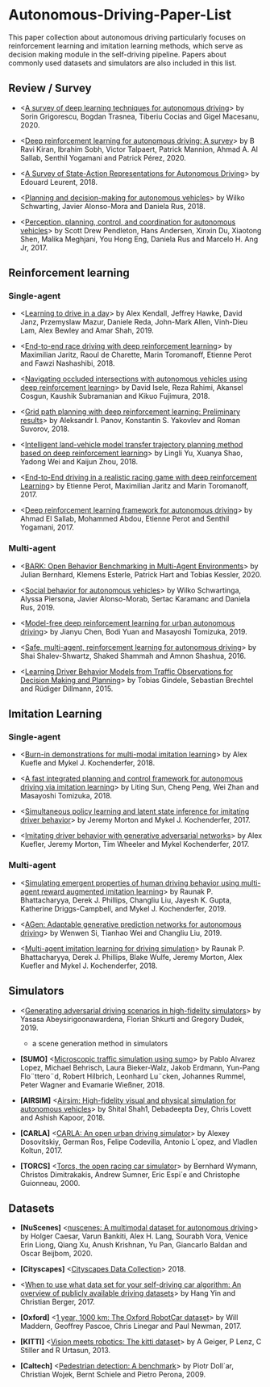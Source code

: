 # Autonomous-Driving-Paper-List

This paper collection about autonomous driving particularly focuses on reinforcement learning and imitation learning methods, which serve as decision making module in the self-driving pipeline. Papers about commonly used datasets and simulators are also included in this list.

## Review / Survey

* <[A survey of deep learning techniques for autonomous driving](https://arxiv.org/pdf/1910.07738)> by Sorin Grigorescu, Bogdan Trasnea, Tiberiu Cocias and Gigel Macesanu, 2020.

* <[Deep reinforcement learning for autonomous driving: A survey](https://arxiv.org/pdf/2002.00444)> by B Ravi Kiran, Ibrahim Sobh, Victor Talpaert, Patrick Mannion, Ahmad A. Al Sallab, Senthil Yogamani and Patrick Pérez, 2020.

* <[A Survey of State-Action Representations for Autonomous Driving](https://hal.archives-ouvertes.fr/hal-01908175/document)> by Edouard Leurent, 2018.

* <[Planning and decision-making for autonomous vehicles](https://www.annualreviews.org/doi/full/10.1146/annurev-control-060117-105157)> by Wilko Schwarting, Javier Alonso-Mora and Daniela Rus, 2018.

* <[Perception, planning, control, and coordination for autonomous vehicles](https://www.mdpi.com/2075-1702/5/1/6/pdf)> by Scott Drew Pendleton, Hans Andersen, Xinxin Du, Xiaotong Shen, Malika Meghjani, You Hong Eng, Daniela Rus and Marcelo H. Ang Jr, 2017.

## Reinforcement learning

### Single-agent

* <[Learning to drive in a day](https://arxiv.org/pdf/1807.00412.pdf%3C/p%3E%3Cp%3E)> by Alex Kendall, Jeffrey Hawke, David Janz, Przemyslaw Mazur, Daniele Reda, John-Mark Allen, Vinh-Dieu Lam, Alex Bewley and Amar Shah, 2019.

* <[End-to-end race driving with deep reinforcement learning](https://arxiv.org/pdf/1807.02371)> by Maximilian Jaritz, Raoul de Charette, Marin Toromanoff, Etienne Perot and Fawzi Nashashibi, 2018.

* <[Navigating occluded intersections with autonomous vehicles using deep reinforcement learning](https://arxiv.org/pdf/1705.01196.pdf?source=post_page)> by David Isele, Reza Rahimi, Akansel Cosgun, Kaushik Subramanian and Kikuo Fujimura, 2018.

* <[Grid path planning with deep reinforcement learning: Preliminary results](https://www.sciencedirect.com/science/article/pii/S1877050918300553/pdf?md5=c81a3c0400e7d86dbeabca22f193b672&pid=1-s2.0-S1877050918300553-main.pdf&_valck=1)> by Aleksandr I. Panov, Konstantin S. Yakovlev and Roman Suvorov, 2018.

* <[Intelligent land-vehicle model transfer trajectory planning method based on deep reinforcement learning](https://www.mdpi.com/1424-8220/18/9/2905/pdf)> by Lingli Yu, Xuanya Shao, Yadong Wei and Kaijun Zhou, 2018.

* <[End-to-End driving in a realistic racing game with deep reinforcement Learning](http://openaccess.thecvf.com/content_cvpr_2017_workshops/w5/papers/Perot_End-To-End_Driving_in_CVPR_2017_paper.pdf)> by Etienne Perot, Maximilian Jaritz and Marin Toromanoff, 2017.

* <[Deep reinforcement learning framework for autonomous driving](https://www.ingentaconnect.com/contentone/ist/ei/2017/00002017/00000019/art00012?crawler=true&mimetype=application/pdf)> by Ahmad El Sallab, Mohammed Abdou, Etienne Perot and Senthil Yogamani, 2017.


### Multi-agent

* <[BARK: Open Behavior Benchmarking in Multi-Agent Environments](https://arxiv.org/pdf/2003.02604)> by Julian Bernhard, Klemens Esterle, Patrick Hart and Tobias Kessler, 2020.

* <[Social behavior for autonomous vehicles](https://www.pnas.org/content/pnas/116/50/24972.full.pdf)> by Wilko Schwartinga, Alyssa Piersona, Javier Alonso-Morab, Sertac Karamanc and Daniela Rus, 2019.

* <[Model-free deep reinforcement learning for urban autonomous driving](https://arxiv.org/pdf/1904.09503)> by Jianyu Chen, Bodi Yuan and Masayoshi Tomizuka, 2019.

* <[Safe, multi-agent, reinforcement learning for autonomous driving](https://arxiv.org/pdf/1610.03295)> by Shai Shalev-Shwartz, Shaked Shammah and Amnon Shashua, 2016.

* <[Learning Driver Behavior Models from Traffic Observations for Decision Making and Planning](https://ieeexplore.ieee.org/stamp/stamp.jsp?tp=&arnumber=7014400)> by Tobias Gindele, Sebastian Brechtel and Rüdiger Dillmann, 2015.

## Imitation Learning

### Single-agent

* <[Burn-in demonstrations for multi-modal imitation learning](https://dl.acm.org/ft_gateway.cfm?id=3237856&type=pdf)> by Alex Kuefle and Mykel J. Kochenderfer, 2018.

* <[A fast integrated planning and control framework for autonomous driving via imitation learning](https://arxiv.org/pdf/1707.02515)> by Liting Sun, Cheng Peng, Wei Zhan and Masayoshi Tomizuka, 2018.

* <[Simultaneous policy learning and latent state inference for imitating driver behavior](https://arxiv.org/pdf/1704.05566)> by Jeremy Morton and Mykel J. Kochenderfer, 2017.

* <[Imitating driver behavior with generative adversarial networks](https://arxiv.org/pdf/1701.06699)> by Alex Kuefler, Jeremy Morton, Tim Wheeler and Mykel Kochenderfer, 2017.

### Multi-agent

* <[Simulating emergent properties of human driving behavior using multi-agent reward augmented imitation learning](https://arxiv.org/pdf/1903.05766)> by Raunak P. Bhattacharyya, Derek J. Phillips, Changliu Liu, Jayesh K. Gupta, Katherine Driggs-Campbell, and Mykel J. Kochenderfer, 2019.

* <[AGen: Adaptable generative prediction networks for autonomous driving](https://www.cs.cmu.edu/~cliu6/files/iv19-1.pdf)> by Wenwen Si, Tianhao Wei and Changliu Liu, 2019.

* <[Multi-agent imitation learning for driving simulation](https://arxiv.org/pdf/1803.01044)> by Raunak P. Bhattacharyya, Derek J. Phillips, Blake Wulfe, Jeremy Morton, Alex Kuefler and Mykel J. Kochenderfer, 2018.


## Simulators

* <[Generating adversarial driving scenarios in high-fidelity simulators](http://www.cim.mcgill.ca/~florian/pdfs/icra-2019-adversarial.pdf)> by Yasasa Abeysirigoonawardena, Florian Shkurti and Gregory Dudek, 2019.

    - a scene generation method in simulators

* **[SUMO]** <[Microscopic traffic simulation using sumo](https://elib.dlr.de/127994/1/08569938.pdf)> by Pablo Alvarez Lopez, Michael Behrisch, Laura Bieker-Walz, Jakob Erdmann, Yun-Pang Flo¨ttero¨d, Robert Hilbrich, Leonhard Lu¨cken, Johannes Rummel, Peter Wagner and Evamarie Wießner, 2018.

* **[AIRSIM]** <[Airsim: High-fidelity visual and physical simulation for autonomous vehicles](https://arxiv.org/pdf/1705.05065.pdf%20http://arxiv.org/abs/1705.05065)> by Shital Shah1, Debadeepta Dey, Chris Lovett and Ashish Kapoor, 2018.

* **[CARLA]** <[CARLA: An open urban driving simulator](https://arxiv.org/pdf/1711.03938)> by Alexey Dosovitskiy, German Ros, Felipe Codevilla, Antonio L´opez, and Vladlen Koltun, 2017.

* **[TORCS]** <[Torcs, the open racing car simulator](https://pdfs.semanticscholar.org/b9c4/d931665ec87c16fcd44cae8fdaec1215e81e.pdf)> by Bernhard Wymann, Christos Dimitrakakis, Andrew Sumner, Eric Espi´e and Christophe Guionneau, 2000.

## Datasets

* **[NuScenes]** <[nuscenes: A multimodal dataset for autonomous driving](http://openaccess.thecvf.com/content_CVPR_2020/papers/Caesar_nuScenes_A_Multimodal_Dataset_for_Autonomous_Driving_CVPR_2020_paper.pdf)> by Holger Caesar, Varun Bankiti, Alex H. Lang, Sourabh Vora, Venice Erin Liong, Qiang Xu, Anush Krishnan, Yu Pan, Giancarlo Baldan and Oscar Beijbom, 2020.

* **[Cityscapes]** <[Cityscapes Data Collection](https://www.cityscapes-dataset.com/)> 2018.

* <[When to use what data set for your self-driving car algorithm: An overview of publicly available driving datasets](https://www.researchgate.net/profile/Hang_Yin26/publication/320475411_When_to_use_what_data_set_for_your_self-driving_car_algorithm_An_overview_of_publicly_available_driving_datasets/links/59e7ead6458515c3630fbdda/When-to-use-what-data-set-for-your-self-driving-car-algorithm-An-overview-of-publicly-available-driving-datasets.pdf)> by Hang Yin and Christian Berger, 2017.

* **[Oxford]** <[1 year, 1000 km: The Oxford RobotCar dataset](https://ora.ox.ac.uk/objects/uuid:c5266bad-e0f8-49f1-918e-1602ef935990/download_file?file_format=pdf&safe_filename=1%2BYear%252C%2B1000km-%2BThe%2BOxford%2BRobotCar%2BDataset.pdf&type_of_work=Journal+article)> by Will Maddern, Geoffrey Pascoe, Chris Linegar and Paul Newman, 2017.

* **[KITTI]** <[Vision meets robotics: The kitti dataset](https://journals.sagepub.com/doi/full/10.1177/0278364913491297)> by A Geiger, P Lenz, C Stiller and R Urtasun, 2013.

* **[Caltech]** <[Pedestrian detection: A benchmark](https://pdollar.github.io/files/papers/DollarCVPR09peds.pdf)> by Piotr Doll´ar, Christian Wojek, Bernt Schiele and Pietro Perona, 2009.

